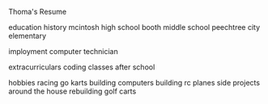 Thoma's Resume

education history
mcintosh high school
booth middle school
peechtree city elementary
 
imployment
computer technician

extracurriculars
coding classes after school

hobbies 
racing go karts
building computers
building rc planes
side projects around the house
rebuilding golf carts
